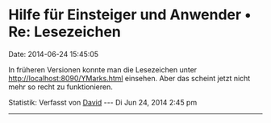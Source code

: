Hilfe für Einsteiger und Anwender • Re: Lesezeichen
===================================================

Date: 2014-06-24 15:45:05

In früheren Versionen konnte man die Lesezeichen unter
<http://localhost:8090/YMarks.html> einsehen. Aber das scheint jetzt
nicht mehr so recht zu funktionieren.

Statistik: Verfasst von
[David](http://forum.yacy-websuche.de/memberlist.php?mode=viewprofile&u=8887)
--- Di Jun 24, 2014 2:45 pm

------------------------------------------------------------------------
